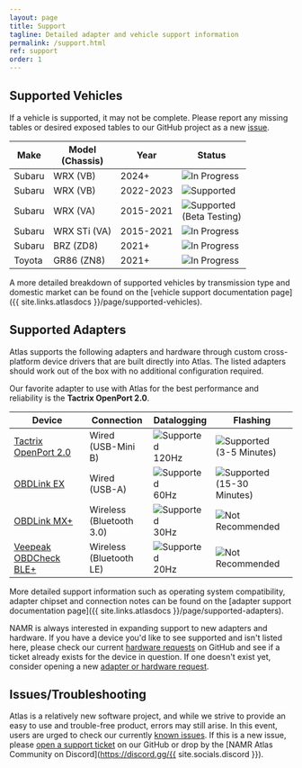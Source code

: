 ```yaml
---
layout: page
title: Support
tagline: Detailed adapter and vehicle support information
permalink: /support.html
ref: support
order: 1
---
```


## Supported Vehicles

If a vehicle is supported, it may not be complete. Please report any missing tables or desired exposed tables to our GitHub project as a new [issue](https://github.com/motorsportsresearch/atlas-public/issues). 

| Make   | Model<br>(Chassis) | Year      | Status |
|--------|--------------------|-----------|--------|
| Subaru | WRX (VB)     | 2024+      | ![In Progress](https://flat.badgen.net/badge/icon/In%20Progress?label&color=blue) |
| Subaru | WRX (VB)     | 2022-2023      | ![Supported](https://flat.badgen.net/badge/icon/Supported?label&color=green) |
| Subaru | WRX (VA)     | 2015-2021 | ![Supported](https://flat.badgen.net/badge/icon/Supported?label&color=green)<br>(Beta Testing) |
| Subaru | WRX STi (VA) | 2015-2021 | ![In Progress](https://flat.badgen.net/badge/icon/In%20Progress?label&color=blue) |
| Subaru | BRZ (ZD8) | 2021+     | ![In Progress](https://flat.badgen.net/badge/icon/In%20Progress?label&color=blue) |
| Toyota | GR86 (ZN8) | 2021+     | ![In Progress](https://flat.badgen.net/badge/icon/In%20Progress?label&color=blue) |

A more detailed breakdown of supported vehicles by transmission type and domestic market can be found on the [vehicle support documentation page]({{ site.links.atlasdocs }}/page/supported-vehicles).

## Supported Adapters

Atlas supports the following adapters and hardware through custom cross-platform device drivers that are built directly into Atlas. The listed adapters should work out of the box with no additional configuration required.

Our favorite adapter to use with Atlas for the best performance and reliability is the **Tactrix OpenPort 2.0**.

| Device               | Connection | Datalogging      | Flashing |
|----------------------|------------|------------------|----------|
| [Tactrix OpenPort 2.0](https://www.tactrix.com/index.php?page=shop.product_details&flypage=flypage.tpl&product_id=17&category_id=6&option=com_virtuemart&Itemid=53&redirected=1&Itemid=53) | Wired<br>(USB-Mini B) | ![Supported](https://flat.badgen.net/badge/icon/Supported?label&color=green)<br>120Hz | ![Supported](https://flat.badgen.net/badge/icon/Supported?label&color=green)<br>(3-5 Minutes) |
| [OBDLink EX](https://www.obdlink.com/products/obdlink-ex/) | Wired<br>(USB-A) | ![Supported](https://flat.badgen.net/badge/icon/Supported?label&color=green)<br>60Hz | ![Supported](https://flat.badgen.net/badge/icon/Supported?label&color=green)<br>(15-30 Minutes) |
| [OBDLink MX+](https://www.obdlink.com/products/obdlink-mxp/) | Wireless<br>(Bluetooth 3.0) | ![Supported](https://flat.badgen.net/badge/icon/Supported?label&color=green)<br>30Hz | ![Not Recommended](https://flat.badgen.net/badge/icon/Not%20Recommended?label&color=orange) |
| [Veepeak OBDCheck BLE+](https://www.amazon.com/dp/B076XVQMVS) | Wireless<br>(Bluetooth LE) |  ![Supported](https://flat.badgen.net/badge/icon/Supported?label&color=green)<br>20Hz | ![Not Recommended](https://flat.badgen.net/badge/icon/Not%20Recommended?label&color=orange) |

More detailed support information such as operating system compatibility, adapter chipset and connection notes can be found on the [adapter support documentation page]({{ site.links.atlasdocs }}/page/supported-adapters).

NAMR is always interested in expanding support to new adapters and hardware. If you have a device you'd like to see supported and isn't listed here, please check our current [hardware requests](https://github.com/motorsportsresearch/atlas-public/labels/hardware%20request) on GitHub and see if a ticket already exists for the device in question. If one doesn't exist yet, consider opening a new [adapter or hardware request](https://github.com/motorsportsresearch/atlas-public/issues/new?labels=hardware%20request&template=adapter_request.md&title=).

## Issues/Troubleshooting

Atlas is a relatively new software project, and while we strive to provide an easy to use and trouble-free product, errors may still arise. In this event, users are urged to check our currently [known issues](https://github.com/motorsportsresearch/atlas-public/labels/bug). If this is a new issue, please [open a support ticket](https://github.com/motorsportsresearch/atlas-public/issues/new?labels=bug&template=bug_report.md) on our GitHub or drop by the [NAMR Atlas Community on Discord](https://discord.gg/{{ site.socials.discord }}).
